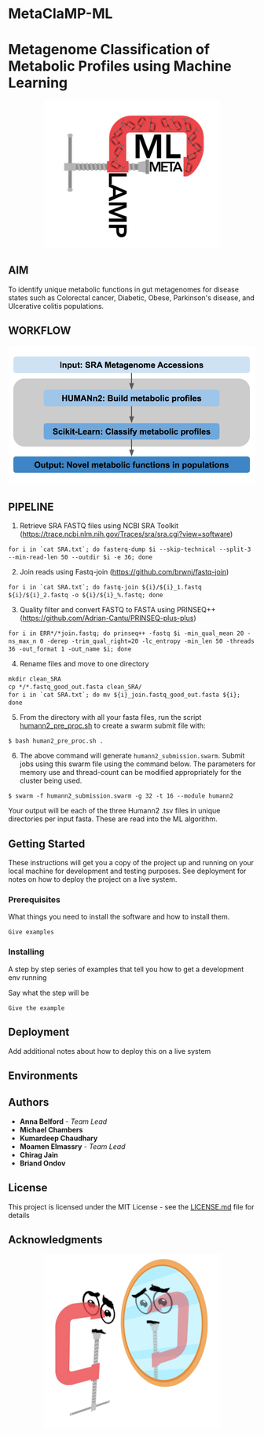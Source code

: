 # MetaClaMP-ML
# Metagenome Classification of Metabolic Profiles using Machine Learning
<p align="center">
 <img width="360" src="img/logo.png" alt="nextflow_logo"/>
</p>

## AIM
To identify unique metabolic functions in gut metagenomes for disease states such as Colorectal cancer, Diabetic, Obese, Parkinson's disease, and Ulcerative colitis populations.

## WORKFLOW
![image](img/pipeline.png)

## PIPELINE
1. Retrieve SRA FASTQ files using NCBI SRA Toolkit (https://trace.ncbi.nlm.nih.gov/Traces/sra/sra.cgi?view=software)
```
for i in `cat SRA.txt`; do fasterq-dump $i --skip-technical --split-3 --min-read-len 50 --outdir $i -e 36; done
```
2. Join reads using Fastq-join (https://github.com/brwnj/fastq-join)
```
for i in `cat SRA.txt`; do fastq-join ${i}/${i}_1.fastq ${i}/${i}_2.fastq -o ${i}/${i}_%.fastq; done
```
3. Quality filter and convert FASTQ to FASTA using PRINSEQ++ (https://github.com/Adrian-Cantu/PRINSEQ-plus-plus)
```
for i in ERR*/*join.fastq; do prinseq++ -fastq $i -min_qual_mean 20 -ns_max_n 0 -derep -trim_qual_right=20 -lc_entropy -min_len 50 -threads 36 -out_format 1 -out_name $i; done
```
4. Rename files and move to one directory
```
mkdir clean_SRA
cp */*.fastq_good_out.fasta clean_SRA/
for i in `cat SRA.txt`; do mv ${i}_join.fastq_good_out.fasta ${i}; done
```

5. From the directory with all your fasta files, run the script [humann2_pre_proc.sh](human2_pre_proc.sh) to create a swarm submit file with:
```
$ bash human2_pre_proc.sh .
```

6. The above command will generate `humann2_submission.swarm`. Submit jobs using this swarm file using the command below. The parameters for memory use and thread-count can be modified appropriately for the cluster being used.
```
$ swarm -f humann2_submission.swarm -g 32 -t 16 --module humann2
```

Your output will be each of the three Humann2 .tsv files in unique directories per input fasta. These are read into the ML algorithm.

## Getting Started

These instructions will get you a copy of the project up and running on your local machine for development and testing purposes. See deployment for notes on how to deploy the project on a live system.

### Prerequisites

What things you need to install the software and how to install them.

```
Give examples
```

### Installing

A step by step series of examples that tell you how to get a development env running

Say what the step will be

```
Give the example
```

## Deployment

Add additional notes about how to deploy this on a live system

## Environments

## Authors

* **Anna Belford** - *Team Lead*
* **Michael Chambers**
* **Kumardeep Chaudhary**
* **Moamen Elmassry** - *Team Lead*
* **Chirag Jain**
* **Briand Ondov**

## License

This project is licensed under the MIT License - see the [LICENSE.md](LICENSE.md) file for details

## Acknowledgments

<p align="center">
 <img width="360" src="img/metaclamp.png" alt="nextflow_logo"/>
</p>
